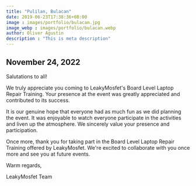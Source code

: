 ```yaml
---
title: "Pulilan, Bulacan"
date: 2019-06-23T17:38:36+08:00
image : images/portfolio/bulacan.jpg
image_webp : images/portfolio/bulacan.webp
author: Oliver Agustin
description : "This is meta description"
---
```


## November 24, 2022
Salutations to all!

We truly appreciate you coming to LeakyMosfet's Board Level Laptop Repair Training. Your presence at the event was greatly appreciated and contributed to its success.

It is our genuine hope that everyone had as much fun as we did planning the event. It was enjoyable to watch everyone participate in the activities and liven up the atmosphere. We sincerely value your presence and participation.

Once more, thank you for taking part in the Board Level Laptop Repair Training offered by LeakyMosfet. We're excited to collaborate with you once more and see you at future events.

Warm regards,

LeakyMosfet Team
